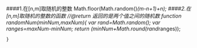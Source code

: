 ####1.在[n,m]取随机的整数
Math.floor(Math.random()*(m-n+1)+n);
####2.在[n,m]取随机的整数的函数
    //@return 返回的是两个值之间的随机数
	function randomNum(minNum,maxNum){
		var rand=Math.random();
		var ranges=maxNum-minNum;
		return (minNum+Math.round(rand*ranges));

	}
